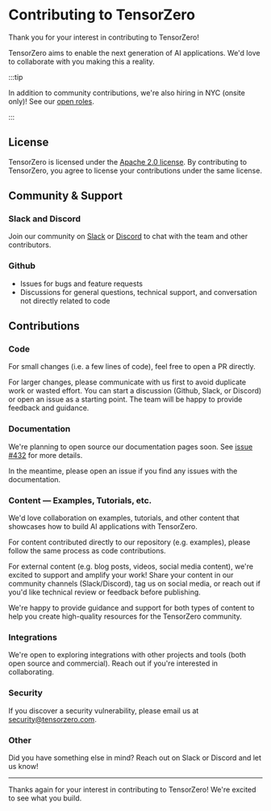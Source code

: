 # Contributing to TensorZero

Thank you for your interest in contributing to TensorZero!

TensorZero aims to enable the next generation of AI applications. We'd love to collaborate with you making this a reality.

:::tip

In addition to community contributions, we're also hiring in NYC (onsite only)! See our [open roles](https://www.tensorzero.com/jobs).

:::

## License

TensorZero is licensed under the [Apache 2.0 license](LICENSE).
By contributing to TensorZero, you agree to license your contributions under the same license.

## Community & Support

### Slack and Discord

Join our community on [Slack](https://www.tensorzero.com/slack) or [Discord](https://www.tensorzero.com/discord) to chat with the team and other contributors.

### Github

- Issues for bugs and feature requests
- Discussions for general questions, technical support, and conversation not directly related to code

## Contributions

### Code

For small changes (i.e. a few lines of code), feel free to open a PR directly.

For larger changes, please communicate with us first to avoid duplicate work or wasted effort.
You can start a discussion (Github, Slack, or Discord) or open an issue as a starting point.
The team will be happy to provide feedback and guidance.

### Documentation

We're planning to open source our documentation pages soon. See [issue #432](https://github.com/tensorzero/tensorzero/issues/432) for more details.

In the meantime, please open an issue if you find any issues with the documentation.

### Content — Examples, Tutorials, etc.

We'd love collaboration on examples, tutorials, and other content that showcases how to build AI applications with TensorZero.

For content contributed directly to our repository (e.g. examples), please follow the same process as code contributions.

For external content (e.g. blog posts, videos, social media content), we're excited to support and amplify your work!
Share your content in our community channels (Slack/Discord), tag us on social media, or reach out if you'd like technical review or feedback before publishing.

We're happy to provide guidance and support for both types of content to help you create high-quality resources for the TensorZero community.

### Integrations

We're open to exploring integrations with other projects and tools (both open source and commercial).
Reach out if you're interested in collaborating.

### Security

If you discover a security vulnerability, please email us at [security@tensorzero.com](mailto:security@tensorzero.com).

### Other

Did you have something else in mind? Reach out on Slack or Discord and let us know!

---

Thanks again for your interest in contributing to TensorZero! We're excited to see what you build.
